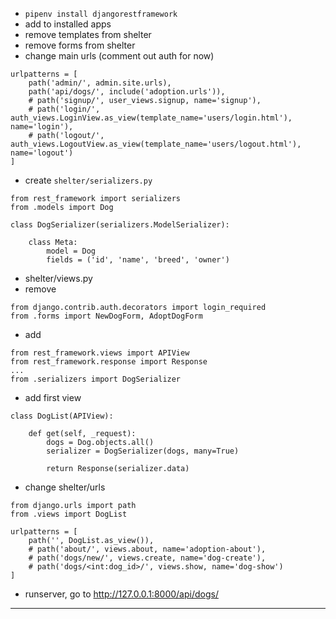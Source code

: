 * `pipenv install djangorestframework`
* add to installed apps
* remove templates from shelter
* remove forms from shelter
* change main urls (comment out auth for now)
```
urlpatterns = [
    path('admin/', admin.site.urls),
    path('api/dogs/', include('adoption.urls')),
    # path('signup/', user_views.signup, name='signup'),
    # path('login/', auth_views.LoginView.as_view(template_name='users/login.html'), name='login'),
    # path('logout/', auth_views.LogoutView.as_view(template_name='users/logout.html'), name='logout')
]
```
* create `shelter/serializers.py`
```
from rest_framework import serializers
from .models import Dog

class DogSerializer(serializers.ModelSerializer):

    class Meta:
        model = Dog
        fields = ('id', 'name', 'breed', 'owner')
```
* shelter/views.py
* remove 
```
from django.contrib.auth.decorators import login_required
from .forms import NewDogForm, AdoptDogForm
```
* add
```
from rest_framework.views import APIView
from rest_framework.response import Response
...
from .serializers import DogSerializer
```
* add first view
```
class DogList(APIView):

    def get(self, _request):
        dogs = Dog.objects.all()
        serializer = DogSerializer(dogs, many=True)

        return Response(serializer.data)
```
* change shelter/urls
```
from django.urls import path
from .views import DogList

urlpatterns = [
    path('', DogList.as_view()),
    # path('about/', views.about, name='adoption-about'),
    # path('dogs/new/', views.create, name='dog-create'),
    # path('dogs/<int:dog_id>/', views.show, name='dog-show')
]
```
* runserver, go to http://127.0.0.1:8000/api/dogs/
***
